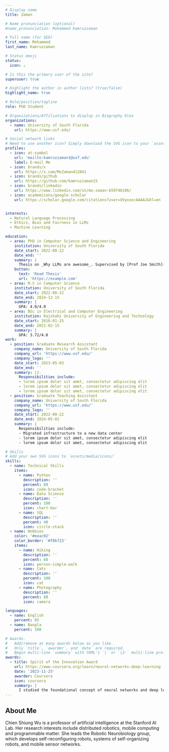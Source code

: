 ```yaml
---
# Display name
title: Zaman

# Name pronunciation (optional)
#name_pronunciation: Mohammed Kamruzzaman

# Full name (for SEO)
first_name: Mohammed
last_name: Kamruzzaman

# Status emoji
status:
  icon: ☕️

# Is this the primary user of the site?
superuser: true

# Highlight the author in author lists? (true/false)
highlight_name: true

# Role/position/tagline
role: PhD Student

# Organizations/Affiliations to display in Biography blox
organizations:
  - name: University of South Florida
    url: https://www.usf.edu/

# Social network links
# Need to use another icon? Simply download the SVG icon to your `assets/media/icons/` folder.
profiles:
  - icon: at-symbol
    url: 'mailto:kamruzzaman1@usf.edu'
    label: E-mail Me
  - icon: brands/x
    url: https://x.com/MoZaman412041
  - icon: brands/github
    url: https://github.com/kamruzzaman15
  - icon: brands/linkedin
    url: https://www.linkedin.com/in/mo-zaman-b59748186/
  - icon: academicons/google-scholar
    url: https://scholar.google.com/citations?user=dVyxoxcAAAAJ&hl=en


interests:
  - Natural Language Processing
  - Ethics, Bias and Fairness in LLMs
  - Machine Learning

education:
  - area: PhD in Computer Science and Engineering
    institution: University of South Florida
    date_start: 2022-08-22
    date_end: ''
    summary: |
      Thesis on _Why LLMs are awesome_. Supervised by [Prof Joe Smith](https://example.com). Presented papers at 5 IEEE conferences with the contributions being published in 2 Springer journals.
    button:
      text: 'Read Thesis'
      url: 'https://example.com'
  - area: M.S in Computer Science
    institution: University of South Florida
    date_start: 2022-08-22
    date_end: 2024-12-15
    summary: |
      GPA: 4.0/4.0
  - area: BSc in Electrical and Computer Engineering
    institution: Rajshahi University of Engineering and Technology
    date_start: 2016-01-25
    date_end: 2021-02-15
    summary: |
      GPA: 3.72/4.0
work:
  - position: Graduate Research Assistant
    company_name: University of South Florida
    company_url: 'https://www.usf.edu/'
    company_logo: ''
    date_start: 2023-05-03
    date_end: ''
    summary: |2-
      Responsibilities include:
      - lorem ipsum dolor sit amet, consectetur adipiscing elit
      - lorem ipsum dolor sit amet, consectetur adipiscing elit
      - lorem ipsum dolor sit amet, consectetur adipiscing elit
  - position: Graduate Teaching Assistant
    company_name: University of South Florida
    company_url: 'https://www.usf.edu/'
    company_logo: ''
    date_start: 2022-08-22
    date_end: 2024-05-02
    summary: |
      Responsibilities include:
      - Migrated infrastructure to a new data center
      - lorem ipsum dolor sit amet, consectetur adipiscing elit
      - lorem ipsum dolor sit amet, consectetur adipiscing elit

# Skills
# Add your own SVG icons to `assets/media/icons/`
skills:
  - name: Technical Skills
    items:
      - name: Python
        description: ''
        percent: 80
        icon: code-bracket
      - name: Data Science
        description: ''
        percent: 100
        icon: chart-bar
      - name: SQL
        description: ''
        percent: 40
        icon: circle-stack
  - name: Hobbies
    color: '#eeac02'
    color_border: '#f0bf23'
    items:
      - name: Hiking
        description: ''
        percent: 60
        icon: person-simple-walk
      - name: Cats
        description: ''
        percent: 100
        icon: cat
      - name: Photography
        description: ''
        percent: 80
        icon: camera

languages:
  - name: English
    percent: 85
  - name: Bangla
    percent: 100

# Awards.
#   Add/remove as many awards below as you like.
#   Only `title`, `awarder`, and `date` are required.
#   Begin multi-line `summary` with YAML's `|` or `|2-` multi-line prefix and indent 2 spaces below.
awards:
  - title: Spirit of the Innovation Award
    url: https://www.coursera.org/learn/neural-networks-deep-learning
    date: '2023-11-25'
    awarder: Coursera
    icon: coursera
    summary: |
      I studied the foundational concept of neural networks and deep learning. By the end, I was familiar with the significant technological trends driving the rise of deep learning; build, train, and apply fully connected deep neural networks; implement efficient (vectorized) neural networks; identify key parameters in a neural network’s architecture; and apply deep learning to your own applications.
---
```


## About Me

Chien Shiung Wu is a professor of artificial intelligence at the Stanford AI Lab. Her research interests include distributed robotics, mobile computing and programmable matter. She leads the Robotic Neurobiology group, which develops self-reconfiguring robots, systems of self-organizing robots, and mobile sensor networks.
